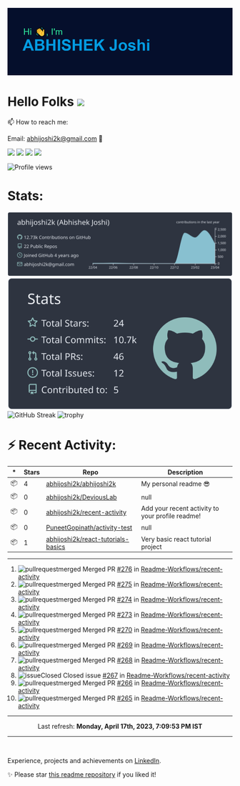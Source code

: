 ![Header](https://raw.githubusercontent.com/abhijoshi2k/abhijoshi2k/master/header.png "Header")

# Hello Folks <img src="https://raw.githubusercontent.com/MartinHeinz/MartinHeinz/master/wave.gif" width="30px">

<p>

📫 How to reach me:<br>

Email: abhijoshi2k@gmail.com &#x1F4E7;

</p>

<a href="https://www.linkedin.com/in/abhijoshi2k/"><img src="https://img.shields.io/badge/LinkedIn-blue?style=for-the-badge&logo=linkedin&logoColor=white"></a> <a href="mailto:abhijoshi2k@gmail.com"><img src="https://img.shields.io/badge/Gmail-D14836?style=for-the-badge&logo=gmail&logoColor=white"></a> <a href="https://instagram.com/abhi.joshi2k/"><img src="https://img.shields.io/badge/Instagram-E4405F?style=for-the-badge&logo=instagram&logoColor=white"></a> <a href="https://github.com/abhijoshi2k/"><img src="https://img.shields.io/badge/GitHub-100000?style=for-the-badge&logo=github&logoColor=white"></a>

<!-- - 🔭 Currently working on a competition hosting platform for <a href="https://github.com/CSI-SIESGST">CSI SIESGST</a> and a certification platform for <a href="https://github.com/ieeesiesgst">IEEE SIESGST</a>.

- 🌱 Currently learning React!

- 👯 I’m looking to collaborate on anything related to Web Development. -->

![Profile views](https://gpvc.arturio.dev/abhijoshi2k)

<h1><b>Stats:</b></h1>

![](https://raw.githubusercontent.com/abhijoshi2k/abhijoshi2k/master/profile-summary-card-output/nord_dark/0-profile-details.svg) ![](https://raw.githubusercontent.com/abhijoshi2k/abhijoshi2k/master/profile-summary-card-output/nord_dark/3-stats.svg) ![GitHub Streak](https://github-readme-streak-stats.herokuapp.com/?user=abhijoshi2k&theme=algolia) ![trophy](https://github-profile-trophy.vercel.app/?username=abhijoshi2k&theme=darkhub)

<h1><b>⚡ Recent Activity:</b></h1>

|*|Stars|Repo|Description|
|---|---|---|---|
| 📦 | 4 | [abhijoshi2k/abhijoshi2k](https://github.com/abhijoshi2k/abhijoshi2k) | My personal readme 😎 |
| 📦 | 0 | [abhijoshi2k/DeviousLab](https://github.com/abhijoshi2k/DeviousLab) | null |
| 📦 | 0 | [abhijoshi2k/recent-activity](https://github.com/abhijoshi2k/recent-activity) | Add your recent activity to your profile readme! |
| 📦 | 0 | [PuneetGopinath/activity-test](https://github.com/PuneetGopinath/activity-test) | null |
| 📦 | 1 | [abhijoshi2k/react-tutorials-basics](https://github.com/abhijoshi2k/react-tutorials-basics) | Very basic react tutorial project |

---

<!--RECENT_ACTIVITY:start-->
1. ![pullrequestmerged] Merged PR [#276](https://github.com/Readme-Workflows/recent-activity/pull/276) in [Readme-Workflows/recent-activity](https://github.com/Readme-Workflows/recent-activity)<br>
2. ![pullrequestmerged] Merged PR [#275](https://github.com/Readme-Workflows/recent-activity/pull/275) in [Readme-Workflows/recent-activity](https://github.com/Readme-Workflows/recent-activity)<br>
3. ![pullrequestmerged] Merged PR [#274](https://github.com/Readme-Workflows/recent-activity/pull/274) in [Readme-Workflows/recent-activity](https://github.com/Readme-Workflows/recent-activity)<br>
4. ![pullrequestmerged] Merged PR [#273](https://github.com/Readme-Workflows/recent-activity/pull/273) in [Readme-Workflows/recent-activity](https://github.com/Readme-Workflows/recent-activity)<br>
5. ![pullrequestmerged] Merged PR [#270](https://github.com/Readme-Workflows/recent-activity/pull/270) in [Readme-Workflows/recent-activity](https://github.com/Readme-Workflows/recent-activity)<br>
6. ![pullrequestmerged] Merged PR [#269](https://github.com/Readme-Workflows/recent-activity/pull/269) in [Readme-Workflows/recent-activity](https://github.com/Readme-Workflows/recent-activity)<br>
7. ![pullrequestmerged] Merged PR [#268](https://github.com/Readme-Workflows/recent-activity/pull/268) in [Readme-Workflows/recent-activity](https://github.com/Readme-Workflows/recent-activity)<br>
8. ![issueClosed] Closed issue [#267](https://github.com/Readme-Workflows/recent-activity/issues/267) in [Readme-Workflows/recent-activity](https://github.com/Readme-Workflows/recent-activity)<br>
9. ![pullrequestmerged] Merged PR [#266](https://github.com/Readme-Workflows/recent-activity/pull/266) in [Readme-Workflows/recent-activity](https://github.com/Readme-Workflows/recent-activity)<br>
10. ![pullrequestmerged] Merged PR [#265](https://github.com/Readme-Workflows/recent-activity/pull/265) in [Readme-Workflows/recent-activity](https://github.com/Readme-Workflows/recent-activity)<br>
<!--RECENT_ACTIVITY:end-->

---

<!--RECENT_ACTIVITY:last_update-->
<p align="center">Last refresh: <b>Monday, April 17th, 2023, 7:09:53 PM IST</b>
<!--RECENT_ACTIVITY:last_update_end-->

---

<br>

Experience, projects and achievements on <a href="https://www.linkedin.com/in/abhijoshi2k/">LinkedIn</a>.
<br>

<p>✨ Please star <a href="https://github.com/abhijoshi2k/abhijoshi2k">this readme repository</a> if you liked it!</p>

<!-- Badges -->

[issueopened]: https://cdn.jsdelivr.net/gh/Readme-Workflows/Readme-Icons@main/icons/octicons/IssueOpenedOld.svg
[issueclosed]: https://cdn.jsdelivr.net/gh/Readme-Workflows/Readme-Icons@main/icons/octicons/IssueClosedOld.svg

[pullrequestopened]: https://cdn.jsdelivr.net/gh/Readme-Workflows/Readme-Icons@main/icons/octicons/PullRequestOpened.svg
[pullrequestclosed]: https://cdn.jsdelivr.net/gh/Readme-Workflows/Readme-Icons@main/icons/octicons/PullRequestClosed.svg
[pullrequestmerged]: https://cdn.jsdelivr.net/gh/Readme-Workflows/Readme-Icons@main/icons/octicons/PullRequestMerged.svg

[comment]: https://cdn.jsdelivr.net/gh/Readme-Workflows/Readme-Icons@main/icons/octicons/Comment.svg

[changesrequested]: https://cdn.jsdelivr.net/gh/Readme-Workflows/Readme-Icons@main/icons/octicons/RequestedChanges.svg
[approved]: https://cdn.jsdelivr.net/gh/Readme-Workflows/Readme-Icons@main/icons/octicons/ApprovedChanges.svg

[repocreated]: https://cdn.jsdelivr.net/gh/Readme-Workflows/Readme-Icons@main/icons/octicons/Repository.svg
[release]: https://cdn.jsdelivr.net/gh/Readme-Workflows/Readme-Icons@main/icons/octicons/Release.svg
[star]: https://cdn.jsdelivr.net/gh/Readme-Workflows/Readme-Icons@main/icons/octicons/StarredRepository.svg
[wiki]: https://cdn.jsdelivr.net/gh/Readme-Workflows/Readme-Icons@main/icons/octicons/Wiki.svg
[fork]: https://cdn.jsdelivr.net/gh/Readme-Workflows/Readme-Icons@main/icons/octicons/ForkedRepository.svg
[people]: https://cdn.jsdelivr.net/gh/Readme-Workflows/Readme-Icons@main/icons/octicons/People.svg


<!--Wednesday, July 21st, 2021, 1:16:10 PM

**abhijoshi2k/abhijoshi2k** is a ✨ _special_ ✨ repository because its `README.md` (this file) appears on your GitHub profile.



Here are some ideas to get you started:



- 🔭 I’m currently working on ...

- 🌱 I’m currently learning ...

- 👯 I’m looking to collaborate on ...

- 🤔 I’m looking for help with ...

- 💬 Ask me about ...

- 📫 How to reach me: ...

- 😄 Pronouns: ...

- ⚡ Fun fact: ...

-->
